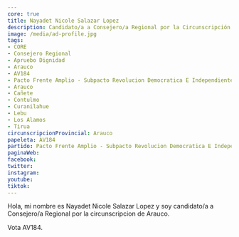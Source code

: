 ```yaml
---
core: true
title: Nayadet Nicole Salazar Lopez
description: Candidato/a a Consejero/a Regional por la Circunscripción de Arauco
image: /media/ad-profile.jpg
tags:
- CORE
- Consejero Regional
- Apruebo Dignidad
- Arauco
- AV184
- Pacto Frente Amplio - Subpacto Revolucion Democratica E Independientes - Partido Republicano De Chile
- Arauco
- Cañete
- Contulmo
- Curanilahue
- Lebu
- Los Alamos
- Tirua
circunscripcionProvincial: Arauco
papeleta: AV184
partido: Pacto Frente Amplio - Subpacto Revolucion Democratica E Independientes - Partido Republicano De Chile
paginaWeb:
facebook:
twitter:
instagram:
youtube:
tiktok:
---
```

Hola, mi nombre es Nayadet Nicole Salazar Lopez y soy candidato/a a Consejero/a Regional por la circunscripcion de Arauco.

Vota AV184.
